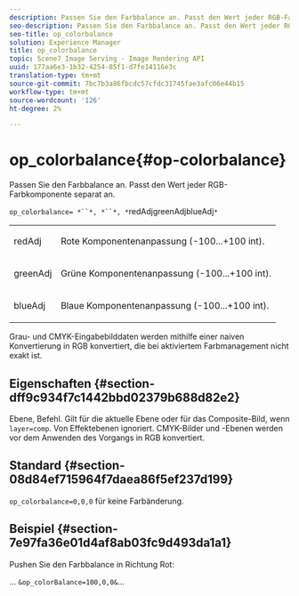 ```yaml
---
description: Passen Sie den Farbbalance an. Passt den Wert jeder RGB-Farbkomponente separat an.
seo-description: Passen Sie den Farbbalance an. Passt den Wert jeder RGB-Farbkomponente separat an.
seo-title: op_colorbalance
solution: Experience Manager
title: op_colorbalance
topic: Scene7 Image Serving - Image Rendering API
uuid: 177aa6e3-1b32-4254-85f1-d7fe14116e3c
translation-type: tm+mt
source-git-commit: 7bc7b3a86fbcdc57cfdc31745fae3afc06e44b15
workflow-type: tm+mt
source-wordcount: '126'
ht-degree: 2%

---
```



# op_colorbalance{#op-colorbalance}

Passen Sie den Farbbalance an. Passt den Wert jeder RGB-Farbkomponente separat an.

`op_colorbalance= *``*, *``*, *`redAdjgreenAdjblueAdj`*`

<table id="simpletable_BBDAA6FE9A0E48E3BD8304BDED776713"> 
 <tr class="strow"> 
  <td class="stentry"> <p><span class="varname"> redAdj</span> </p></td> 
  <td class="stentry"> <p>Rote Komponentenanpassung (-100...+100 int). </p></td> 
 </tr> 
 <tr class="strow"> 
  <td class="stentry"> <p><span class="varname"> greenAdj</span> </p></td> 
  <td class="stentry"> <p>Grüne Komponentenanpassung (-100...+100 int). </p></td> 
 </tr> 
 <tr class="strow"> 
  <td class="stentry"> <p><span class="varname"> blueAdj</span> </p></td> 
  <td class="stentry"> <p>Blaue Komponentenanpassung (-100...+100 int). </p></td> 
 </tr> 
</table>

Grau- und CMYK-Eingabebilddaten werden mithilfe einer naiven Konvertierung in RGB konvertiert, die bei aktiviertem Farbmanagement nicht exakt ist.

## Eigenschaften {#section-dff9c934f7c1442bbd02379b688d82e2}

Ebene, Befehl. Gilt für die aktuelle Ebene oder für das Composite-Bild, wenn `layer=comp`. Von Effektebenen ignoriert. CMYK-Bilder und -Ebenen werden vor dem Anwenden des Vorgangs in RGB konvertiert.

## Standard {#section-08d84ef715964f7daea86f5ef237d199}

`op_colorbalance=0,0,0` für keine Farbänderung.

## Beispiel {#section-7e97fa36e01d4af8ab03fc9d493da1a1}

Pushen Sie den Farbbalance in Richtung Rot:

... `&op_colorBalance=100,0,0&`...
